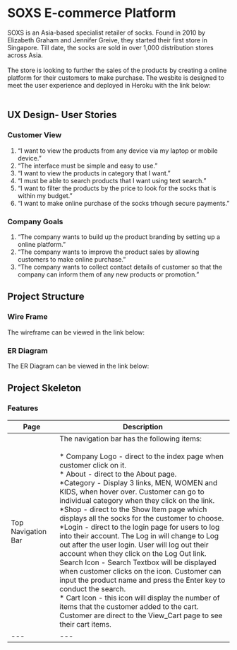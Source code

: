 # SOXS E-commerce Platform

SOXS is an Asia-based specialist retailer of socks. Found in 2010 by Elizabeth Graham and Jennifer Greive, they started their first store in Singapore. Till date, the socks are sold in over 1,000 distribution stores across Asia. <br><br>
The store is looking to further the sales of the products by creating a online platform for their customers to make purchase. The wesbite is designed to meet the user experience and deployed in Heroku with the link below: <br><br>

## UX Design- User Stories
### Customer View
1) “I want to view the products from any device via my laptop or mobile device.”
2) “The interface must be simple and easy to use.”
3) “I want to view the products in category that I want.”
4) “I must be able to search products that I want using text search.”
5) “I want to filter the products by the price to look for the socks that is within my budget.”
6) “I want to make online purchase of the socks trhough secure payments.”

### Company Goals
1) “The company wants to build up the product branding by setting up a online platform.”
2) “The company wants to improve the product sales by allowing customers to make online purchase.”
3) “The company wants to collect contact details of customer so that the company can inform them of any new products or promotion.”

## Project Structure

### Wire Frame
The wireframe can be viewed in the link below:

### ER Diagram
The ER Diagram can be viewed in the link below:

## Project Skeleton

### Features

 Page | Description 
 --- | ---
 Top Navigation Bar | The navigation bar has the following items: <br><br> * Company Logo - direct to the index page when customer click on it. <br> * About - direct to the About page. <br>  *Category - Display 3 links, MEN, WOMEN and KIDS, when hover over. Customer can go to individual category when they click on the link. <br> *Shop - direct to the Show Item page which displays all the socks for the customer to choose. <br> *Login - direct to the login page for users to log into their account. The Log in will change to Log out after the user login. User will log out their account when they click on the Log Out link. <br> Search Icon - Search Textbox will be displayed when customer clicks on the icon. Customer can input the product name and press the Enter key to conduct the search. <br> * Cart Icon -  this icon will display the number of items that the customer added to the cart. Customer are direct to the View_Cart page to see their cart items.
     ---       |       ---        